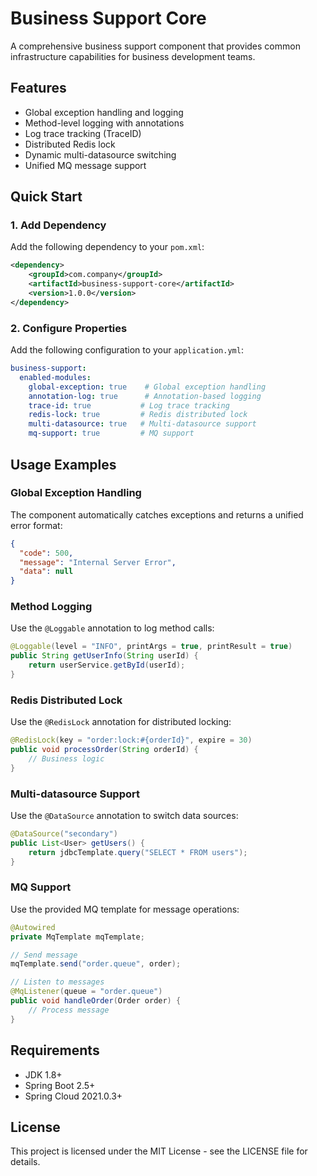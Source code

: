 # Business Support Core

A comprehensive business support component that provides common infrastructure capabilities for business development teams.

## Features

- Global exception handling and logging
- Method-level logging with annotations
- Log trace tracking (TraceID)
- Distributed Redis lock
- Dynamic multi-datasource switching
- Unified MQ message support

## Quick Start

### 1. Add Dependency

Add the following dependency to your `pom.xml`:

```xml
<dependency>
    <groupId>com.company</groupId>
    <artifactId>business-support-core</artifactId>
    <version>1.0.0</version>
</dependency>
```

### 2. Configure Properties

Add the following configuration to your `application.yml`:

```yaml
business-support:
  enabled-modules:
    global-exception: true    # Global exception handling
    annotation-log: true      # Annotation-based logging
    trace-id: true           # Log trace tracking
    redis-lock: true         # Redis distributed lock
    multi-datasource: true   # Multi-datasource support
    mq-support: true         # MQ support
```

## Usage Examples

### Global Exception Handling

The component automatically catches exceptions and returns a unified error format:

```json
{
  "code": 500,
  "message": "Internal Server Error",
  "data": null
}
```

### Method Logging

Use the `@Loggable` annotation to log method calls:

```java
@Loggable(level = "INFO", printArgs = true, printResult = true)
public String getUserInfo(String userId) {
    return userService.getById(userId);
}
```

### Redis Distributed Lock

Use the `@RedisLock` annotation for distributed locking:

```java
@RedisLock(key = "order:lock:#{orderId}", expire = 30)
public void processOrder(String orderId) {
    // Business logic
}
```

### Multi-datasource Support

Use the `@DataSource` annotation to switch data sources:

```java
@DataSource("secondary")
public List<User> getUsers() {
    return jdbcTemplate.query("SELECT * FROM users");
}
```

### MQ Support

Use the provided MQ template for message operations:

```java
@Autowired
private MqTemplate mqTemplate;

// Send message
mqTemplate.send("order.queue", order);

// Listen to messages
@MqListener(queue = "order.queue")
public void handleOrder(Order order) {
    // Process message
}
```

## Requirements

- JDK 1.8+
- Spring Boot 2.5+
- Spring Cloud 2021.0.3+

## License

This project is licensed under the MIT License - see the LICENSE file for details. 